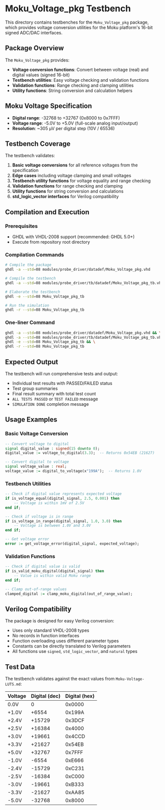# Moku_Voltage_pkg Testbench

This directory contains testbenches for the `Moku_Voltage_pkg` package, which provides voltage conversion utilities for the Moku platform's 16-bit signed ADC/DAC interfaces.

## Package Overview

The `Moku_Voltage_pkg` provides:
- **Voltage conversion functions**: Convert between voltage (real) and digital values (signed 16-bit)
- **Testbench utilities**: Easy voltage checking and validation functions
- **Validation functions**: Range checking and clamping utilities
- **Utility functions**: String conversion and calculation helpers

## Moku Voltage Specification

- **Digital range**: -32768 to +32767 (0x8000 to 0x7FFF)
- **Voltage range**: -5.0V to +5.0V (full-scale analog input/output)
- **Resolution**: ~305 µV per digital step (10V / 65536)

## Testbench Coverage

The testbench validates:
1. **Basic voltage conversions** for all reference voltages from the specification
2. **Edge cases** including voltage clamping and small voltages
3. **Testbench utility functions** for voltage equality and range checking
4. **Validation functions** for range checking and clamping
5. **Utility functions** for string conversion and calculations
6. **std_logic_vector interfaces** for Verilog compatibility

## Compilation and Execution

### Prerequisites
- GHDL with VHDL-2008 support (recommended: GHDL 5.0+)
- Execute from repository root directory

### Compilation Commands

```bash
# Compile the package
ghdl -a --std=08 modules/probe_driver/datadef/Moku_Voltage_pkg.vhd

# Compile the testbench
ghdl -a --std=08 modules/probe_driver/tb/datadef/Moku_Voltage_pkg_tb.vhd

# Elaborate the testbench
ghdl -e --std=08 Moku_Voltage_pkg_tb

# Run the simulation
ghdl -r --std=08 Moku_Voltage_pkg_tb
```

### One-liner Command

```bash
ghdl -a --std=08 modules/probe_driver/datadef/Moku_Voltage_pkg.vhd && \
ghdl -a --std=08 modules/probe_driver/tb/datadef/Moku_Voltage_pkg_tb.vhd && \
ghdl -e --std=08 Moku_Voltage_pkg_tb && \
ghdl -r --std=08 Moku_Voltage_pkg_tb
```

## Expected Output

The testbench will run comprehensive tests and output:
- Individual test results with PASSED/FAILED status
- Test group summaries
- Final result summary with total test count
- `ALL TESTS PASSED` or `TEST FAILED` message
- `SIMULATION DONE` completion message

## Usage Examples

### Basic Voltage Conversion
```vhdl
-- Convert voltage to digital
signal digital_value : signed(15 downto 0);
digital_value := voltage_to_digital(3.3);  -- Returns 0x54EB (21627)

-- Convert digital to voltage
signal voltage_value : real;
voltage_value := digital_to_voltage(x"199A");  -- Returns 1.0V
```

### Testbench Utilities
```vhdl
-- Check if digital value represents expected voltage
if is_voltage_equal(digital_signal, 2.5, 0.001) then
    -- Voltage is within 1mV of 2.5V
end if;

-- Check if voltage is in range
if is_voltage_in_range(digital_signal, 1.0, 3.0) then
    -- Voltage is between 1.0V and 3.0V
end if;

-- Get voltage error
error := get_voltage_error(digital_signal, expected_voltage);
```

### Validation Functions
```vhdl
-- Check if digital value is valid
if is_valid_moku_digital(digital_signal) then
    -- Value is within valid Moku range
end if;

-- Clamp out-of-range values
clamped_digital := clamp_moku_digital(out_of_range_value);
```

## Verilog Compatibility

The package is designed for easy Verilog conversion:
- Uses only standard VHDL-2008 types
- No records in function interfaces
- Function overloading uses different parameter types
- Constants can be directly translated to Verilog parameters
- All functions use `signed`, `std_logic_vector`, and `natural` types

## Test Data

The testbench validates against the exact values from `Moku-Voltage-LUTS.md`:

| Voltage | Digital (dec) | Digital (hex) |
|---------|---------------|---------------|
| 0.0V    | 0             | 0x0000        |
| +1.0V   | +6554         | 0x199A        |
| +2.4V   | +15729        | 0x3DCF        |
| +2.5V   | +16384        | 0x4000        |
| +3.0V   | +19661        | 0x4CCD        |
| +3.3V   | +21627        | 0x54EB        |
| +5.0V   | +32767        | 0x7FFF        |
| -1.0V   | -6554         | 0xE666        |
| -2.4V   | -15729        | 0xC231        |
| -2.5V   | -16384        | 0xC000        |
| -3.0V   | -19661        | 0xB333        |
| -3.3V   | -21627        | 0xAA85        |
| -5.0V   | -32768        | 0x8000        |